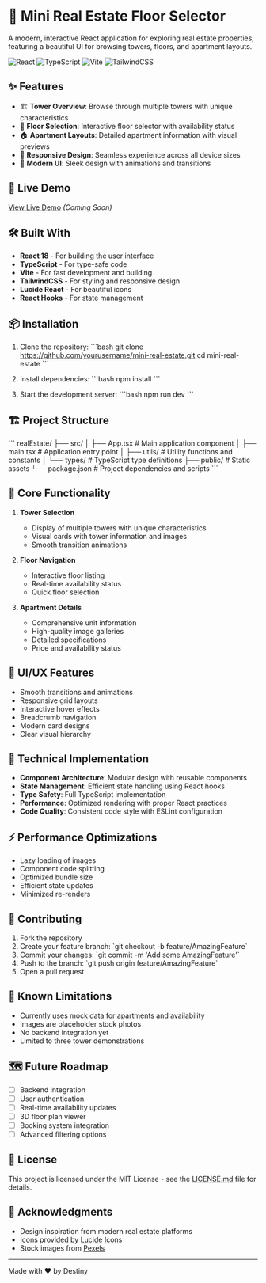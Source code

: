 # 🏢 Mini Real Estate Floor Selector

A modern, interactive React application for exploring real estate properties, featuring a beautiful UI for browsing towers, floors, and apartment layouts.

![React](https://img.shields.io/badge/React-18.3.1-61DAFB?logo=react&logoColor=white)
![TypeScript](https://img.shields.io/badge/TypeScript-5.5.3-3178C6?logo=typescript&logoColor=white)
![Vite](https://img.shields.io/badge/Vite-5.4.2-646CFF?logo=vite&logoColor=white)
![TailwindCSS](https://img.shields.io/badge/TailwindCSS-3.4.1-38B2AC?logo=tailwind-css&logoColor=white)

## ✨ Features

- 🏗️ **Tower Overview**: Browse through multiple towers with unique characteristics
- 🔢 **Floor Selection**: Interactive floor selector with availability status
- 🏠 **Apartment Layouts**: Detailed apartment information with visual previews
- 📱 **Responsive Design**: Seamless experience across all device sizes
- 🎨 **Modern UI**: Sleek design with animations and transitions

## 🚀 Live Demo

[View Live Demo](#) *(Coming Soon)*

## 🛠️ Built With

- **React 18** - For building the user interface
- **TypeScript** - For type-safe code
- **Vite** - For fast development and building
- **TailwindCSS** - For styling and responsive design
- **Lucide React** - For beautiful icons
- **React Hooks** - For state management

## 📦 Installation

1. Clone the repository:
\`\`\`bash
git clone https://github.com/yourusername/mini-real-estate.git
cd mini-real-estate
\`\`\`

2. Install dependencies:
\`\`\`bash
npm install
\`\`\`

3. Start the development server:
\`\`\`bash
npm run dev
\`\`\`

## 🏗️ Project Structure

\`\`\`
realEstate/
├── src/
│   ├── App.tsx           # Main application component
│   ├── main.tsx         # Application entry point
│   ├── utils/           # Utility functions and constants
│   └── types/           # TypeScript type definitions
├── public/              # Static assets
└── package.json         # Project dependencies and scripts
\`\`\`

## 🎯 Core Functionality

1. **Tower Selection**
   - Display of multiple towers with unique characteristics
   - Visual cards with tower information and images
   - Smooth transition animations

2. **Floor Navigation**
   - Interactive floor listing
   - Real-time availability status
   - Quick floor selection

3. **Apartment Details**
   - Comprehensive unit information
   - High-quality image galleries
   - Detailed specifications
   - Price and availability status

## 💅 UI/UX Features

- Smooth transitions and animations
- Responsive grid layouts
- Interactive hover effects
- Breadcrumb navigation
- Modern card designs
- Clear visual hierarchy

## 🔧 Technical Implementation

- **Component Architecture**: Modular design with reusable components
- **State Management**: Efficient state handling using React hooks
- **Type Safety**: Full TypeScript implementation
- **Performance**: Optimized rendering with proper React practices
- **Code Quality**: Consistent code style with ESLint configuration

## ⚡ Performance Optimizations

- Lazy loading of images
- Component code splitting
- Optimized bundle size
- Efficient state updates
- Minimized re-renders

## 🤝 Contributing

1. Fork the repository
2. Create your feature branch: \`git checkout -b feature/AmazingFeature\`
3. Commit your changes: \`git commit -m 'Add some AmazingFeature'\`
4. Push to the branch: \`git push origin feature/AmazingFeature\`
5. Open a pull request

## 📝 Known Limitations

- Currently uses mock data for apartments and availability
- Images are placeholder stock photos
- No backend integration yet
- Limited to three tower demonstrations

## 🗺️ Future Roadmap

- [ ] Backend integration
- [ ] User authentication
- [ ] Real-time availability updates
- [ ] 3D floor plan viewer
- [ ] Booking system integration
- [ ] Advanced filtering options

## 📄 License

This project is licensed under the MIT License - see the [LICENSE.md](LICENSE.md) file for details.

## 🙏 Acknowledgments

- Design inspiration from modern real estate platforms
- Icons provided by [Lucide Icons](https://lucide.dev)
- Stock images from [Pexels](https://www.pexels.com)

---

Made with ❤️ by Destiny
